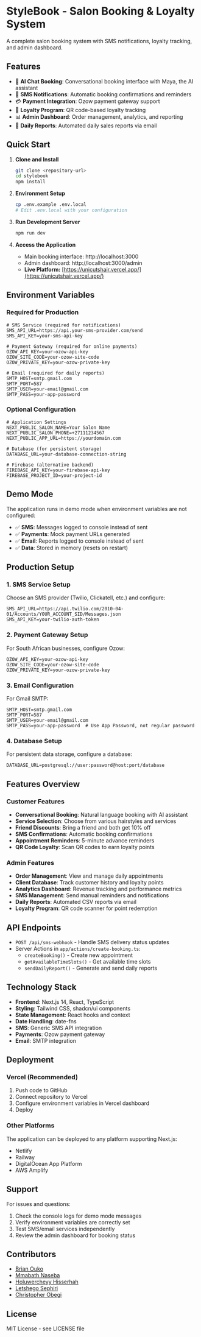 # StyleBook - Salon Booking & Loyalty System

A complete salon booking system with SMS notifications, loyalty tracking, and admin dashboard.

## Features

- 🤖 **AI Chat Booking**: Conversational booking interface with Maya, the AI assistant
- 📱 **SMS Notifications**: Automatic booking confirmations and reminders
- 💳 **Payment Integration**: Ozow payment gateway support
- 🎯 **Loyalty Program**: QR code-based loyalty tracking
- 📊 **Admin Dashboard**: Order management, analytics, and reporting
- 📧 **Daily Reports**: Automated daily sales reports via email

## Quick Start

1. **Clone and Install**
   ```bash
   git clone <repository-url>
   cd stylebook
   npm install
   ```

2. **Environment Setup**
   ```bash
   cp .env.example .env.local
   # Edit .env.local with your configuration
   ```

3. **Run Development Server**
   ```bash
   npm run dev
   ```

4. **Access the Application**
   - Main booking interface: http://localhost:3000
   - Admin dashboard: http://localhost:3000/admin
   - **Live Platform:** [https://unicutshair.vercel.app/](https://unicutshair.vercel.app/)

## Environment Variables

### Required for Production

```env
# SMS Service (required for notifications)
SMS_API_URL=https://api.your-sms-provider.com/send
SMS_API_KEY=your-sms-api-key

# Payment Gateway (required for online payments)
OZOW_API_KEY=your-ozow-api-key
OZOW_SITE_CODE=your-ozow-site-code
OZOW_PRIVATE_KEY=your-ozow-private-key

# Email (required for daily reports)
SMTP_HOST=smtp.gmail.com
SMTP_PORT=587
SMTP_USER=your-email@gmail.com
SMTP_PASS=your-app-password
```

### Optional Configuration

```env
# Application Settings
NEXT_PUBLIC_SALON_NAME=Your Salon Name
NEXT_PUBLIC_SALON_PHONE=+27111234567
NEXT_PUBLIC_APP_URL=https://yourdomain.com

# Database (for persistent storage)
DATABASE_URL=your-database-connection-string

# Firebase (alternative backend)
FIREBASE_API_KEY=your-firebase-api-key
FIREBASE_PROJECT_ID=your-project-id
```

## Demo Mode

The application runs in demo mode when environment variables are not configured:

- ✅ **SMS**: Messages logged to console instead of sent
- ✅ **Payments**: Mock payment URLs generated
- ✅ **Email**: Reports logged to console instead of sent
- ✅ **Data**: Stored in memory (resets on restart)

## Production Setup

### 1. SMS Service Setup

Choose an SMS provider (Twilio, Clickatell, etc.) and configure:

```env
SMS_API_URL=https://api.twilio.com/2010-04-01/Accounts/YOUR_ACCOUNT_SID/Messages.json
SMS_API_KEY=your-twilio-auth-token
```

### 2. Payment Gateway Setup

For South African businesses, configure Ozow:

```env
OZOW_API_KEY=your-ozow-api-key
OZOW_SITE_CODE=your-ozow-site-code
OZOW_PRIVATE_KEY=your-ozow-private-key
```

### 3. Email Configuration

For Gmail SMTP:

```env
SMTP_HOST=smtp.gmail.com
SMTP_PORT=587
SMTP_USER=your-email@gmail.com
SMTP_PASS=your-app-password  # Use App Password, not regular password
```

### 4. Database Setup

For persistent data storage, configure a database:

```env
DATABASE_URL=postgresql://user:password@host:port/database
```

## Features Overview

### Customer Features
- **Conversational Booking**: Natural language booking with AI assistant
- **Service Selection**: Choose from various hairstyles and services
- **Friend Discounts**: Bring a friend and both get 10% off
- **SMS Confirmations**: Automatic booking confirmations
- **Appointment Reminders**: 5-minute advance reminders
- **QR Code Loyalty**: Scan QR codes to earn loyalty points

### Admin Features
- **Order Management**: View and manage daily appointments
- **Client Database**: Track customer history and loyalty points
- **Analytics Dashboard**: Revenue tracking and performance metrics
- **SMS Management**: Send manual reminders and notifications
- **Daily Reports**: Automated CSV reports via email
- **Loyalty Program**: QR code scanner for point redemption

## API Endpoints

- `POST /api/sms-webhook` - Handle SMS delivery status updates
- Server Actions in `app/actions/create-booking.ts`:
  - `createBooking()` - Create new appointment
  - `getAvailableTimeSlots()` - Get available time slots
  - `sendDailyReport()` - Generate and send daily reports

## Technology Stack

- **Frontend**: Next.js 14, React, TypeScript
- **Styling**: Tailwind CSS, shadcn/ui components
- **State Management**: React hooks and context
- **Date Handling**: date-fns
- **SMS**: Generic SMS API integration
- **Payments**: Ozow payment gateway
- **Email**: SMTP integration

## Deployment

### Vercel (Recommended)

1. Push code to GitHub
2. Connect repository to Vercel
3. Configure environment variables in Vercel dashboard
4. Deploy

### Other Platforms

The application can be deployed to any platform supporting Next.js:
- Netlify
- Railway
- DigitalOcean App Platform
- AWS Amplify

## Support

For issues and questions:
1. Check the console logs for demo mode messages
2. Verify environment variables are correctly set
3. Test SMS/email services independently
4. Review the admin dashboard for booking status

## Contributors
- [Brian Ouko](https://github.com/WellBrian)
- [Mmabath Naseba](https://github.com/Mmabatho)
- [Holuwercheyy Hisserhah](https://github.com/holuwercheyy)
- [Letshego Sephiri](https://github.com/CaramelF)
- [Christopher Obegi](https://github.com/mechriz)

## License

MIT License - see LICENSE file
